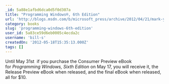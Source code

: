 ```yaml
---
_id: 5a88e1afbd6dca0d5f0d307a
title: "Programming Windows®, 6th Edition"
url: 'http://blogs.msdn.com/b/microsoft_press/archive/2012/04/21/mark-your-calendars-programming-windows-sixth-edition-is-coming.aspx'
category: books
slug: 'programming-windows-6th-edition'
user_id: 5a83ce59d6eb0005c4ecda2c
username: 'bill-s'
createdOn: '2012-05-18T15:35:13.000Z'
tags: []
---
```


Until May 31st  if you purchase the Consumer Preview eBook for <em>Programming Windows, Sixth Edition</em> on May 17, you will receive it, the Release Preview eBook when released, and the final eBook when released, all for $10.
